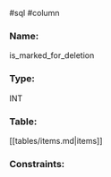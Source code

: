 #sql #column 

### Name:
is_marked_for_deletion
### Type:
INT
### Table:
 [[tables/items.md|items]]

### Constraints:
